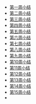 - <a href='https://github.com/saturn-lab/BDMI-2020A/blob/master/Memos/Study-Memo/49-Day1.md'>第一周小结</a>
- <a href='https://github.com/saturn-lab/BDMI-2020A/blob/master/Memos/Study-Memo/49-Day2.md'>第二周小结</a>
- <a href='https://github.com/saturn-lab/BDMI-2020A/blob/master/Memos/Study-Memo/49-Day3.md'>第三周小结</a>
- <a href='https://github.com/saturn-lab/BDMI-2020A/blob/master/Memos/Study-Memo/49-Day4.md'>第四周小结</a>
- <a href='https://github.com/saturn-lab/BDMI-2020A/blob/master/Memos/Study-Memo/49-Day5.md'>第五周小结</a>
- <a href='https://github.com/saturn-lab/BDMI-2020A/blob/master/Memos/Study-Memo/49-Day6.md'>第六周小结</a>
- <a href='https://github.com/saturn-lab/BDMI-2020A/blob/master/Memos/Study-Memo/49-Day7.md'>第七周小结</a>
- <a href='https://github.com/saturn-lab/BDMI-2020A/blob/master/Memos/Study-Memo/49-Day8.md'>第八周小结</a>
- <a href='https://github.com/saturn-lab/BDMI-2020A/blob/master/Memos/Study-Memo/49-Day9.md'>第九周小结</a>
- <a href='https://github.com/saturn-lab/BDMI-2020A/blob/master/Memos/Study-Memo/49-Day10.md'>第10周小结</a>
- <a href='https://github.com/saturn-lab/BDMI-2020A/blob/master/Memos/Study-Memo/49-Day11.md'>第11周小结</a>
- <a href = 'https://github.com/saturn-lab/BDMI-2020A/blob/master/Memos/Study-Memo/49-Day12.md'>第12周小结</a>
- <a href = 'https://github.com/saturn-lab/BDMI-2020A/blob/master/Memos/Study-Memo/49-Day13.md'>第13周小结</a>
- <a href = 'https://github.com/saturn-lab/BDMI-2020A/blob/master/Memos/Study-Memo/49-Day14.md'>第14周小结</a>
- <a href = 'https://github.com/saturn-lab/BDMI-2020A/blob/master/Memos/Study-Memo/49-Day15.md'>第15周小结 </a>
- 